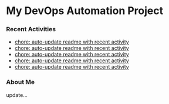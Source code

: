 # My DevOps Automation Project

### Recent Activities
<!-- activity:START -->
- [chore: auto-update readme with recent activity](https://github.com/kaigiii/mybowling-app/commit/ed18e644534951a227ad11df0cb48f76f6eef312)
- [chore: auto-update readme with recent activity](https://github.com/kaigiii/mybowling-app/commit/0743e4fa16c4d88bdcfba418b6ce9dbfc2928436)
- [chore: auto-update readme with recent activity](https://github.com/kaigiii/mybowling-app/commit/35b46999e7fb4e5bf696fe45e70ddc7f7a8fa936)
- [chore: auto-update readme with recent activity](https://github.com/kaigiii/mybowling-app/commit/923fb7c4658f5e4742a8694501a4302da9f33db1)
- [chore: auto-update readme with recent activity](https://github.com/kaigiii/mybowling-app/commit/dc1561bf474f663be9800abf4917ebd111e7902f)
<!-- activity:END -->

### About Me
<!-- MYLINKS:START -->
<!-- MYLINKS:END -->

update...
